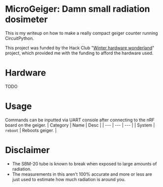 # MicroGeiger: Damn small radiation dosimeter
This is my writeup on how to make a really compact geiger counter running CircuitPython.

This project was funded by the Hack Club "[Winter hardware wonderland](https://hackclub.com/winter)" project, which provided me with the funding to afford the hardware used.

# Hardware
TODO

# Usage
Commands can be inputted via UART console after connecting to the nRF board on the geiger.
| Category | Name | Desc |
| --- | --- | --- |
| System | `reboot` | Reboots geiger. |

# Disclaimer
- The SBM-20 tube is known to break when exposed to large amounts of radiation.
- The measurements in this aren't 100% accurate and more or less are just used to estimate how much radiation is around you.
